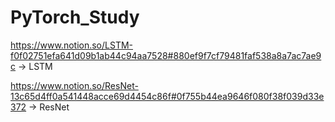 # PyTorch_Study

https://www.notion.so/LSTM-f0f02751efa641d09b1ab44c94aa7528#880ef9f7cf79481faf538a8a7ac7ae9c
-> LSTM 

https://www.notion.so/ResNet-13c65d4ff0a541448acce69d4454c86f#0f755b44ea9646f080f38f039d33e372
-> ResNet
